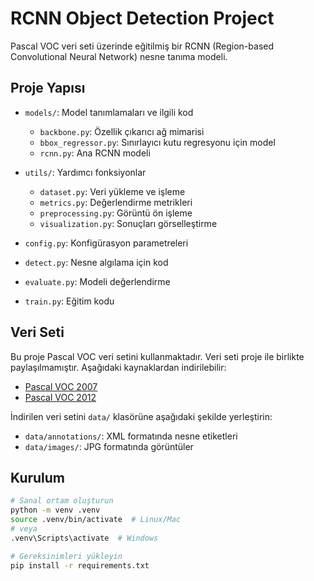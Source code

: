 # RCNN Object Detection Project

Pascal VOC veri seti üzerinde eğitilmiş bir RCNN (Region-based Convolutional Neural Network) nesne tanıma modeli.

## Proje Yapısı

- `models/`: Model tanımlamaları ve ilgili kod
  - `backbone.py`: Özellik çıkarıcı ağ mimarisi
  - `bbox_regressor.py`: Sınırlayıcı kutu regresyonu için model
  - `rcnn.py`: Ana RCNN modeli

- `utils/`: Yardımcı fonksiyonlar
  - `dataset.py`: Veri yükleme ve işleme
  - `metrics.py`: Değerlendirme metrikleri
  - `preprocessing.py`: Görüntü ön işleme
  - `visualization.py`: Sonuçları görselleştirme

- `config.py`: Konfigürasyon parametreleri
- `detect.py`: Nesne algılama için kod
- `evaluate.py`: Modeli değerlendirme
- `train.py`: Eğitim kodu

## Veri Seti

Bu proje Pascal VOC veri setini kullanmaktadır. Veri seti proje ile birlikte paylaşılmamıştır. Aşağıdaki kaynaklardan indirilebilir:

- [Pascal VOC 2007](http://host.robots.ox.ac.uk/pascal/VOC/voc2007/)
- [Pascal VOC 2012](http://host.robots.ox.ac.uk/pascal/VOC/voc2012/)

İndirilen veri setini `data/` klasörüne aşağıdaki şekilde yerleştirin:
- `data/annotations/`: XML formatında nesne etiketleri
- `data/images/`: JPG formatında görüntüler

## Kurulum

```bash
# Sanal ortam oluşturun
python -m venv .venv
source .venv/bin/activate  # Linux/Mac
# veya
.venv\Scripts\activate  # Windows

# Gereksinimleri yükleyin
pip install -r requirements.txt
